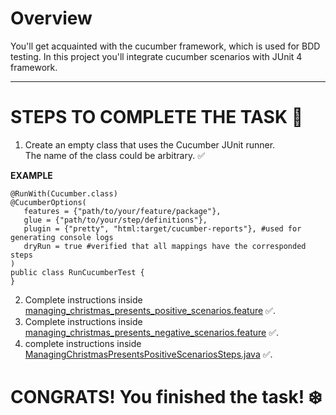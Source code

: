 # Overview

You'll get acquainted with the cucumber framework, which is used for BDD testing. In this project you'll integrate cucumber scenarios with JUnit 4 framework.  

--------------------------------------------
# STEPS TO COMPLETE THE TASK 🎁

1. Create an empty class that uses the Cucumber JUnit runner.<br/>
The name of the class could be arbitrary. ✅<br/> 

<b>EXAMPLE</b><br/>
```
@RunWith(Cucumber.class)
@CucumberOptions(
   features = {"path/to/your/feature/package"},
   glue = {"path/to/your/step/definitions"},
   plugin = {"pretty", "html:target/cucumber-reports"}, #used for generating console logs
   dryRun = true #verified that all mappings have the corresponded steps
)
public class RunCucumberTest {
}
```
2. Complete instructions inside [managing_christmas_presents_positive_scenarios.feature](features%2Ffeatures%2Fmanaging_christmas_presents_positive_scenarios.feature) ✅.
3. Complete instructions inside [managing_christmas_presents_negative_scenarios.feature](features%2Ffeatures%2Fmanaging_christmas_presents_negative_scenarios.feature) ✅.
4. complete instructions inside [ManagingChristmasPresentsPositiveScenariosSteps.java](src%2Ftest%2Fjava%2Fthursday%2Fsteps%2FManagingChristmasPresentsPositiveScenariosSteps.java) ✅.

# CONGRATS! You finished the task! ❄️